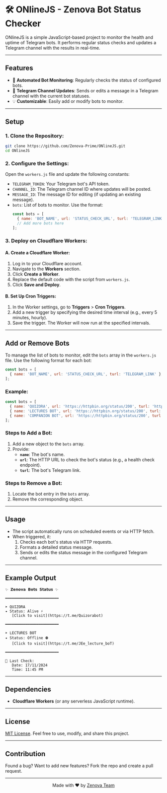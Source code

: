 # 🛠️ ONlineJS - Zenova Bot Status Checker

ONlineJS is a simple JavaScript-based project to monitor the health and uptime of Telegram bots. It performs regular status checks and updates a Telegram channel with the results in real-time.

---

## Features
- 🚀 **Automated Bot Monitoring**: Regularly checks the status of configured bots.
- 📡 **Telegram Channel Updates**: Sends or edits a message in a Telegram channel with the current bot statuses.
- 💡 **Customizable**: Easily add or modify bots to monitor.

---

## Setup

### 1. **Clone the Repository**:
   ```bash
   git clone https://github.com/Zenova-Prime/ONlineJS.git
   cd ONlineJS
   ```

### 2. **Configure the Settings**:
   Open the `workers.js` file and update the following constants:
   - `TELEGRAM_TOKEN`: Your Telegram bot's API token.
   - `CHANNEL_ID`: The Telegram channel ID where updates will be posted.
   - `MESSAGE_ID`: The message ID for editing (if updating an existing message).
   - `bots`: List of bots to monitor. Use the format:
     ```javascript
     const bots = [
       { name: 'BOT_NAME', url: 'STATUS_CHECK_URL', turl: 'TELEGRAM_LINK' },
       // Add more bots here
     ];
     ```

### 3. **Deploy on Cloudflare Workers**:
#### A. **Create a Cloudflare Worker**:
1. Log in to your Cloudflare account.
2. Navigate to the **Workers** section.
3. Click **Create a Worker**.
4. Replace the default code with the script from `workers.js`.
5. Click **Save and Deploy**.

#### B. **Set Up Cron Triggers**:
1. In the Worker settings, go to **Triggers** > **Cron Triggers**.
2. Add a new trigger by specifying the desired time interval (e.g., every 5 minutes, hourly).
3. Save the trigger. The Worker will now run at the specified intervals.

---

## Add or Remove Bots

To manage the list of bots to monitor, edit the `bots` array in the `workers.js` file. Use the following format for each bot:

```javascript
const bots = [
  { name: 'BOT_NAME', url: 'STATUS_CHECK_URL', turl: 'TELEGRAM_LINK' },
];
```

### Example:
```javascript
const bots = [
  { name: 'QUIZORA', url: 'https://httpbin.org/status/200', turl: 'https://t.me/Quizorabot' },
  { name: 'LECTURES BOT', url: 'https://httpbin.org/status/200', turl: 'https://t.me/JEe_lecture_boT' },
  { name: 'COMPANION BOT', url: 'https://httpbin.org/status/200', turl: 'https://t.me/the_lectures_bot' }
];
```

### Steps to Add a Bot:
1. Add a new object to the `bots` array.
2. Provide:
   - **`name`**: The bot's name.
   - **`url`**: The HTTP URL to check the bot's status (e.g., a health check endpoint).
   - **`turl`**: The bot's Telegram link.

### Steps to Remove a Bot:
1. Locate the bot entry in the `bots` array.
2. Remove the corresponding object.

---

## Usage

- The script automatically runs on scheduled events or via HTTP fetch.
- When triggered, it:
  1. Checks each bot's status via HTTP requests.
  2. Formats a detailed status message.
  3. Sends or edits the status message in the configured Telegram channel.

---

## Example Output

```
✨ 𝗭𝗲𝗻𝗼𝘃𝗮 𝗕𝗼𝘁𝘀 𝗦𝘁𝗮𝘁𝘂𝘀 ✨

━━━━━━━━━━━━━━━━━━━━━━━━

➤ QUIZORA
✦ Status: Alive ⚡
   [Click to visit](https://t.me/Quizorabot)

━━━━━━━━━━━━━━━━━━━━━━━━

➤ LECTURES BOT
✦ Status: Offline ⛔
   [Click to visit](https://t.me/JEe_lecture_boT)

━━━━━━━━━━━━━━━━━━━━━━━━

📅 Last Check:
   Date: 17/11/2024
   Time: 11:45 PM
```

---

## Dependencies
- **Cloudflare Workers** (or any serverless JavaScript runtime).

---

## License
[MIT License](./LICENSE). Feel free to use, modify, and share this project.

---

## Contribution
Found a bug? Want to add new features? Fork the repo and create a pull request.

---


<p align="center">
  Made with ❤️ by <a href="https://zenovas.in">Zenova Team</a>
</p>
